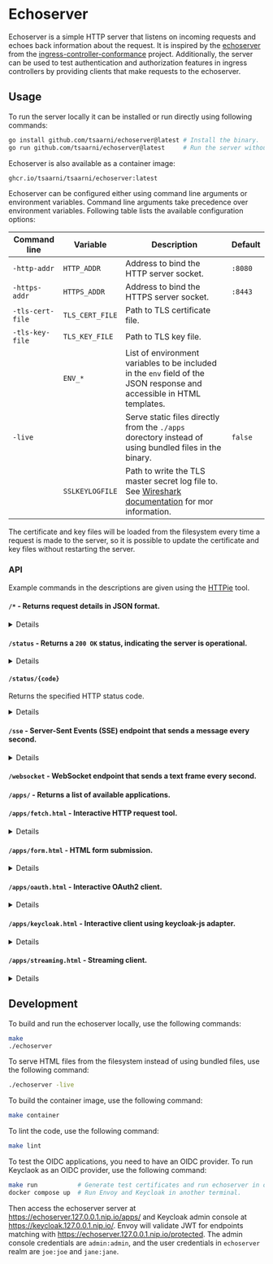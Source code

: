# Echoserver

Echoserver is a simple HTTP server that listens on incoming requests and echoes back
information about the request. It is inspired by the
[echoserver](https://github.com/kubernetes-sigs/ingress-controller-conformance/tree/master/images/echoserver)
from the
[ingress-controller-conformance](https://github.com/kubernetes-sigs/ingress-controller-conformance)
project. Additionally, the server can be used to test authentication and
authorization features in ingress controllers by providing clients that make
requests to the echoserver.

## Usage

To run the server locally it can be installed or run directly using following commands:

```sh
go install github.com/tsaarni/echoserver@latest # Install the binary.
go run github.com/tsaarni/echoserver@latest     # Run the server without installing.
```

Echoserver is also available as a container image:

```
ghcr.io/tsaarni/tsaarni/echoserver:latest
```

Echoserver can be configured either using command line arguments or environment variables.
Command line arguments take precedence over environment variables.
Following table lists the available configuration options:

| Command line     | Variable        | Description                                                                                                            | Default |
| ---------------- | --------------- | ---------------------------------------------------------------------------------------------------------------------- | ------- |
| `-http-addr`     | `HTTP_ADDR`     | Address to bind the HTTP server socket.                                                                                | `:8080` |
| `-https-addr`    | `HTTPS_ADDR`    | Address to bind the HTTPS server socket.                                                                               | `:8443` |
| `-tls-cert-file` | `TLS_CERT_FILE` | Path to TLS certificate file.                                                                                          |         |
| `-tls-key-file`  | `TLS_KEY_FILE`  | Path to TLS key file.                                                                                                  |         |
|                  | `ENV_*`         | List of environment variables to be included in the `env` field of the JSON response and accessible in HTML templates. |         |
| `-live`          |                 | Serve static files directly from the `./apps` dorectory instead of using bundled files in the binary.                  | `false` |
|                  | `SSLKEYLOGFILE` | Path to write the TLS master secret log file to. See [Wireshark documentation][1] for mor information.                 |         |

The certificate and key files will be loaded from the filesystem every time a request is made to the server, so it is possible to update the certificate and
key files without restarting the server.

### API


Example commands in the descriptions are given using the [HTTPie](https://httpie.io/) tool.

#### <code>/*</code> - Returns request details in JSON format.
<details>

##### Responses

| Status | Description                     |
| ------ | ------------------------------- |
| 200 OK | Request details in JSON format. |

Following fields is included in the response:

- `content_length`: Length of the request body.
- `env`: Environment variables provided in the configuration.
- `headers`: Request headers.
- `host`: Host and port of the server.
- `method`: HTTP method of the request.
- `url`: Request URL.
- `proto`: HTTP protocol version.
- `remote`: Remote address of the client.
- `env`: Variables from the process environment that match the `ENV_*` prefix.
- `tls`: TLS details if the request was made over HTTPS.
  - `alpn_negotiated_protocol`: Application Layer Protocol Negotiation protocol.
  - `cipher_suite`: Cipher suite used in the connection.
  - `peer_certificates`: Peer certificates in PEM format if the client provided a certificate.
  - `version`: TLS version.
- `query`: Query parameters of the request if the URL contains a query string.
- `form`: Form parameters of the request body, if the content type is `application/x-www-form-urlencoded`.
- `cookies`: Cookies in the request if the request had a `Cookie` header.
- `body`: Request body.
- `jwt`: JWT claims if the request had JWT in the `Authorization` header.
  - `header`: JWT header.
  - `claims`: JWT claims.
    - If the `claims` field contains `iat` or `exp` claims, they are converted to human-readable format in the `iat_date` and `exp_date` fields.
- `basic_auth`: Basic authentication credentials if the request had `Authorization` header with `Basic` scheme.
  - `username`: Username.
  - `password`: Password.

##### Example

```console
$ http --cert testdata/certs/client.pem --cert-key testdata/certs/client-key.pem --verify testdata/certs/ca.pem https://localhost:8443/foobar
```

```json
{
    "content_length": 0,
    "headers": {
        "Accept": [
            "*/*"
        ],
        "Accept-Encoding": [
            "gzip, deflate"
        ],
        "Connection": [
            "keep-alive"
        ],
        "User-Agent": [
            "HTTPie/3.2.4"
        ]
    },
    "host": "localhost:8443",
    "method": "GET",
    "proto": "HTTP/1.1",
    "remote": "[::1]:57961",
    "tls": {
        "alpn_negotiated_protocol": "http/1.1",
        "cipher_suite": "TLS_AES_128_GCM_SHA256",
        "peer_certificates": "-----BEGIN CERTIFICATE-----\nMIIBRTCB7aADAgECAggYEv19hfUwQDAKBggqhkjOPQQDAjANMQswCQYDVQQDEwJj\nYTAeFw0yNDEyMjAyMDQ1MjJaFw0yNTEyMjAyMDQ1MjJaMBExDzANBgNVBAMTBmNs\naWVudDBZMBMGByqGSM49AgEGCCqGSM49AwEHA0IABCbhS9nzLiBuFGDUp+vRfUQZ\nJ/pnDgTuJpPWSuPOjDLtZuhewGo5qxBMQBdHUbLruhNQ3bbcfPXXSyMe/VDMb4Sj\nMzAxMA4GA1UdDwEB/wQEAwIFoDAfBgNVHSMEGDAWgBR3JxAyNeNiSa/7Kb8yAfms\np4ozDDAKBggqhkjOPQQDAgNHADBEAiB2U34rNm3HUIsCwyaaixxO0bFulIQbOs0L\nxWM0CqNH+gIgaNm4Yu6rmGb2Ct7+i/k166TtcoSxjvJ11CdEKNTiJos=\n-----END CERTIFICATE-----\n-----BEGIN CERTIFICATE-----\nMIIBUDCB+KADAgECAggYESedInsoiDAKBggqhkjOPQQDAjANMQswCQYDVQQDEwJj\nYTAeFw0yNDEyMTQyMTE0NDdaFw0yNTEyMTQyMTE0NDdaMA0xCzAJBgNVBAMTAmNh\nMFkwEwYHKoZIzj0CAQYIKoZIzj0DAQcDQgAE9tDgaO4FFTiQxMauwt1g6BBBmVQu\nkIHPh9diQDiRCPiwF6S+sTCdame3q2vFpyF6MqbmPgzzqjZefuzbQTD+m6NCMEAw\nDgYDVR0PAQH/BAQDAgEGMA8GA1UdEwEB/wQFMAMBAf8wHQYDVR0OBBYEFHcnEDI1\n42JJr/spvzIB+aynijMMMAoGCCqGSM49BAMCA0cAMEQCIFEik3jlxD2MF9wJfdA+\nD5LfA3PFx05dQluCOrANza1sAiBt2VP7MQit8RFQ50CHFydouIcVzMfKGJLVFrKk\n/+NV5A==\n-----END CERTIFICATE-----\n",
        "version": "TLS 1.3"
    },
    "url": "/foobar"
}
```
</details>

#### <code>/status</code> - Returns a `200 OK` status, indicating the server is operational.

<details>

##### Responses

| Status | Description            |
| ------ | ---------------------- |
| 200 OK | Server is operational. |

##### Example

```console
$ http GET http://localhost:8080/status
```

```http
HTTP/1.1 200 OK
Content-Length: 0
Date: Fri, 29 Nov 2024 06:24:46 GMT
```

</details>

#### <code>/status/{code}</code>
Returns the specified HTTP status code.
<details>

##### Parameters

| Name | Description                 |
| ---- | --------------------------- |
| code | HTTP status code to return. |

Optionally, you can include additional HTTP headers in the response by providing a JSON object in the body or using a query string.

##### Example

```sh
$ http POST http://localhost:8080/status/301 Location=http://localhost/bar
```

Body of the request

```json
{
  "Location": "http://localhost/bar"
}
```

Response:

```http
HTTP/1.1 301 Moved Permanently
Content-Length: 0
Date: Fri, 29 Nov 2024 06:10:25 GMT
Location: http://localhost/bar
```

```sh
$ http "http://localhost:8080/status/200?Set-Cookie=foo%3Dbar&Set-Cookie=hello%3Dworld"
```

Response:

```http
HTTP/1.1 200 OK
Content-Length: 0
Date: Sun, 15 Dec 2024 12:00:06 GMT
Set-Cookie: foo=bar
Set-Cookie: hello=world
```

</details>


#### <code>/sse</code> - Server-Sent Events (SSE) endpoint that sends a message every second.

<details>

##### Responses

| Status | Description            |
| ------ | ---------------------- |
| 200 OK | Server is operational. |


##### Example

Server will respond with `Content-Type: text/event-stream` with the following content:

```sh
$ http http://localhost:8080/sse
```

```http
HTTP/1.1 200 OK
Cache-Control: no-cache
Connection: keep-alive
Content-Type: text/event-stream
Date: Wed, 19 Feb 2025 10:10:15 GMT
Transfer-Encoding: chunked

data: { "counter": "1", "timestamp": "2025-02-19T12:10:15+02:00" }

data: { "counter": "2", "timestamp": "2025-02-19T12:10:16+02:00" }
...
```
</details>

#### <code>/websocket</code> - WebSocket endpoint that sends a text frame every second.

#### <code>/apps/</code> - Returns a list of available applications.

#### <code>/apps/fetch.html</code> - Interactive HTTP request tool.

<details>

##### Description

A JavaScript application that enables users to make HTTP requests towards the
echoserver using different methods and view the responses.

![Image](https://github.com/user-attachments/assets/8dff4db9-fd9a-4b1c-86ac-e3be15d107cf)

</details>

#### <code>/apps/form.html</code> - HTML form submission.

<details>

##### Description

An HTML form that enables data submission using both `POST` and `GET` methods
towards the echoserver.

![Image](https://github.com/user-attachments/assets/0876d4fb-c9cf-4313-9a4a-d3ca40ecd378)

</details>

#### <code>/apps/oauth.html</code> - Interactive OAuth2 client.

<details>

##### Description

OAuth2-aware JavaScript application that implements the Authorization Code flow.
It allows users to interactively trigger login/refresh/logout and to make
authenticated requests towards the echoserver and view the responses.

![Image](https://github.com/user-attachments/assets/9d9f10d6-d110-4f11-b262-8018fbbdfc09)


</details>

#### <code>/apps/keycloak.html</code> - Interactive client using keycloak-js adapter.

<details>

##### Description

A JavaScript application that uses the [Keycloak-js](https://www.keycloak.org/securing-apps/javascript-adapter) JavaScript adapter to authenticate users.

![Image](https://github.com/user-attachments/assets/51f8c81c-dc27-46fb-9801-4966e3c88dce)

</details>

#### <code>/apps/streaming.html</code> - Streaming client.

<details>

##### Description

A JavaScript application that makes Server-Sent Events (SSE) or WebSocket connection towards the echoserver and displays the responses.

![Image](https://github.com/user-attachments/assets/e3555203-7994-46bd-879c-41a6094fc64f)

</details>


## Development

To build and run the echoserver locally, use the following commands:

```sh
make
./echoserver
```

To serve HTML files from the filesystem instead of using bundled files, use the
following command:

```sh
./echoserver -live
```

To build the container image, use the following command:

```sh
make container
```

To lint the code, use the following command:

```sh
make lint
```

To test the OIDC applications, you need to have an OIDC provider. To run
Keyclaok as an OIDC provider, use the following command:

```sh
make run           # Generate test certificates and run echoserver in one terminal.
docker compose up  # Run Envoy and Keycloak in another terminal.
```

Then access the echoserver server at https://echoserver.127.0.0.1.nip.io/apps/
and Keycloak admin console at https://keycloak.127.0.0.1.nip.io/. Envoy will
validate JWT for endpoints matching with
https://echoserver.127.0.0.1.nip.io/protected.
The admin console credentials are `admin:admin`, and the user credentials in `echoserver` realm are `joe:joe` and `jane:jane`.

[1]: https://wiki.wireshark.org/TLS#tls-decryption
